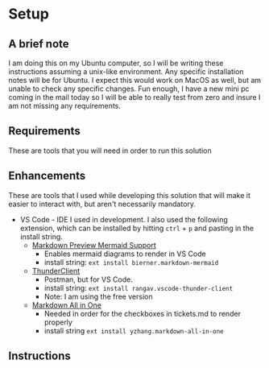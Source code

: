 # Setup

## A brief note
I am doing this on my Ubuntu computer, so I will be writing these instructions assuming a unix-like environment. Any specific installation notes will be for Ubuntu. I expect this would work on MacOS as well, but am unable to check any specific changes. Fun enough, I have a new mini pc coming in the mail today so I will be able to really test from zero and insure I am not missing any requirements. 

## Requirements
These are tools that you will need in order to run this solution

## Enhancements
These are tools that I used while developing this solution that will make it easier to interact with, but aren't necessarily mandatory. 

- VS Code - IDE I used in development. I also used the following extension, which can be installed by hitting `ctrl` + `p` and pasting in the install string.
  - [Markdown Preview Mermaid Support](https://marketplace.visualstudio.com/items?itemName=bierner.markdown-mermaid)
    - Enables mermaid diagrams to render in VS Code
    - install string: `ext install bierner.markdown-mermaid`
  - [ThunderClient](https://www.thunderclient.com/)
    - Postman, but for VS Code.
    - install string: `ext install rangav.vscode-thunder-client`
    - Note: I am using the free version 
  - [Markdown All in One](https://marketplace.visualstudio.com/items?itemName=yzhang.markdown-all-in-one)
    - Needed in order for the checkboxes in tickets.md to render properly
    - install string `ext install yzhang.markdown-all-in-one`

## Instructions